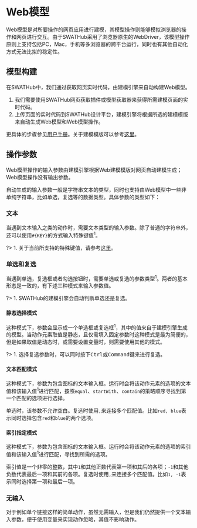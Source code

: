 Web模型
===
Web模型是对所要操作的网页应用进行建模，其模型操作则能够模拟浏览器的操作和网页进行交互。由于SWATHub采用了浏览器原生的WebDriver，该模型操作原则上支持包括PC，Mac，手机等多浏览器的跨平台运行，同时也有其他自动化方式无法比拟的稳定性。

模型构建
---

在SWATHub中，我们通过获取网页实时代码，由建模引擎来自动构建Web模型。

1. 我们需要使用SWATHub网页获取插件或模型获取器来获得所需建模页面的实时代码。
1. 上传页面的实时代码到SWATHub设计平台，建模引擎将根据所选的建模模版来自动生成Web模型和Web模型操作。

更具体的步骤参见[用户手册](../manual/design_model#Web模型)。关于建模模版可以参考[这里](rule_web_template)。

操作参数
---

Web模型操作的输入参数由建模引擎根据Web建模模版对网页自动建模生成；Web模型操作没有输出参数。

自动生成的输入参数一般是字符串文本的类型，同时也支持由Web模型中一些非单纯字符串，比如单选，复选等的数据类型。具体参数的类型如下：

### 文本
当遇到文本输入之类的动作时，需要文本类型的输入参数。除了普通的字符串外，还可以使用`#{KEY}`的方式输入特殊键值<sup>1</sup>。

?> 1. 关于当前所支持的特殊键值，请参考[这里](sop_os#输入热键)。

### 单选和复选
当遇到单选，复选框或者勾选按钮时，需要单选或复选的参数类型<sup>1</sup>。两者的基本形态是一致的，有下述三种模式来输入参数值。

?> 1. SWATHub的建模引擎会自动判断单选还是复选。

#### 静态选择模式
这种模式下，参数会显示成一个单选框或复选框<sup>1</sup>，其中的值来自于建模引擎生成的模型。当动作元素取值是静态，且仅需填入固定参数时这种模式是最为简便的，但是如果取值是动态时，或需要设置变量时，则需要使用其他的模式。

?> 1. 选择复选参数时，可以同时按下<kbd>Ctrl</kbd>或<kbd>Command</kbd>键来进行复选。

#### 文本匹配模式
这种模式下，参数为包含<i class="fa fa-font"></i>图标的文本输入框。运行时会将该动作元素的选项的文本值和该输入值<sup>1</sup>进行匹配，按照`equal`、`startWith`、`contain`的策略顺序寻找到第一个匹配的选项进行选择。

单选时，该参数不允许空白。复选时使用`,`来连接多个匹配值。比如`red, blue`表示同时选择包含`red`和`blue`的两个选项。

#### 索引指定模式

这种模式下，参数为包含<i class="fa fa-list-ol"></i>图标的文本输入框。运行时会将该动作元素的选项的索引值和该输入值<sup>1</sup>进行匹配，寻找到所需的选项。

索引值是一个非零的整数，其中`1`和其他正数代表第一项和其后的各项；`-1`和其他负数代表最后一项和其前的各项。复选时使用`,`来连接多个匹配值。比如`1, -1`表示同时选择第一项和最后一项。

### 无输入
对于例如单个链接这样的简单动作，虽然无需输入，但是我们仍然提供一个文本输入参数，便于使用变量来实现动作忽略，其值不影响动作。